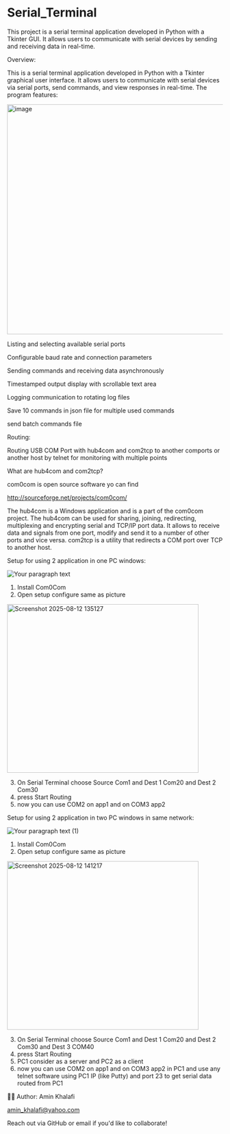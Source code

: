 # Serial_Terminal
This project is a serial terminal application developed in Python with a Tkinter GUI. It allows users to communicate with serial devices by sending and receiving data in real-time.

Overview:

This is a serial terminal application developed in Python with a Tkinter graphical user interface. It allows users to communicate with serial devices via serial ports, send commands, and view responses in real-time. The program features:

<img width="828" height="536" alt="image" src="https://github.com/user-attachments/assets/887cf519-e9bd-4201-a8a0-1259a0f7462c" />

Listing and selecting available serial ports

Configurable baud rate and connection parameters

Sending commands and receiving data asynchronously

Timestamped output display with scrollable text area

Logging communication to rotating log files

Save 10 commands in json file for multiple used commands

send batch commands file

Routing:

Routing USB COM Port with hub4com and com2tcp to another comports or another host by telnet for monitoring with multiple points

What are hub4com and com2tcp?

com0com is open source software yo can find

http://sourceforge.net/projects/com0com/

The hub4com is a Windows application and is a part of the com0com project.
The hub4com can be used for sharing, joining, redirecting, multiplexing and encrypting serial and TCP/IP port data.
It allows to receive data and signals from one port, modify and send it to a number of other ports and vice versa. com2tcp is a utility that redirects a COM port over TCP to another host.

Setup for using 2 application in one PC windows:

![Your paragraph text](https://github.com/user-attachments/assets/5e25b56a-d7e3-4585-b3ea-5bae11b1ca28)

1. Install Com0Com
2. Open setup configure same as picture

<img width="447" height="393" alt="Screenshot 2025-08-12 135127" src="https://github.com/user-attachments/assets/58ecd126-d8fa-479c-aeec-56d811e8711d" />

3. On Serial Terminal choose Source Com1 and Dest 1 Com20 and Dest 2 Com30
4. press Start Routing
5. now you can use COM2 on app1 and on COM3 app2

Setup for using 2 application in two PC windows in same network:

![Your paragraph text (1)](https://github.com/user-attachments/assets/5ba9a0bc-e683-4110-9428-06c3b64da24a)


1. Install Com0Com
2. Open setup configure same as picture

<img width="447" height="393" alt="Screenshot 2025-08-12 141217" src="https://github.com/user-attachments/assets/720fe1eb-fe91-45f7-8636-197bdc51efff" />


3. On Serial Terminal choose Source Com1 and Dest 1 Com20 and Dest 2 Com30 and Dest 3 COM40
4. press Start Routing
5. PC1 consider as a server and PC2 as a client 
6.  now you can use COM2 on app1 and on COM3 app2 in PC1 and use any telnet software using PC1 IP (like Putty) and port 23 to get serial data routed from PC1

🙋‍♂️ Author: Amin Khalafi

amin_khalafi@yahoo.com

Reach out via GitHub or email if you'd like to collaborate!
